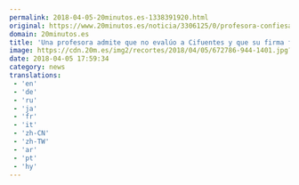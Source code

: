 ```yaml
---
permalink: 2018-04-05-20minutos.es-1338391920.html
original: https://www.20minutos.es/noticia/3306125/0/profesora-confiesa-no-evaluo-cifuentes-firma-es-falsificada/
domain: 20minutos.es
title: 'Una profesora admite que no evalúo a Cifuentes y que su firma fue falsificada'
image: https://cdn.20m.es/img2/recortes/2018/04/05/672786-944-1401.jpg?v=20180405193059
date: 2018-04-05 17:59:34
category: news
translations: 
 - 'en'
 - 'de'
 - 'ru'
 - 'ja'
 - 'fr'
 - 'it'
 - 'zh-CN'
 - 'zh-TW'
 - 'ar'
 - 'pt'
 - 'hy'
---
```


